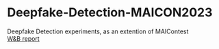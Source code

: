 # Deepfake-Detection-MAICON2023
Deepfake Detection experiments, as an extention of MAIContest  
[W&B report](https://api.wandb.ai/links/luanakwon/rhq5imyv)
